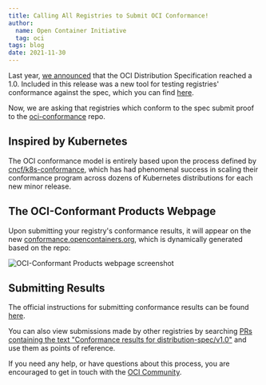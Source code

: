 ```yaml
---
title: Calling All Registries to Submit OCI Conformance!
author:
  name: Open Container Initiative
  tag: oci
tags: blog
date: 2021-11-30
---
```


Last year, [we announced](/posts/blog/2021-05-05-oci-dist-spec-v1/)
that the OCI Distribution Specification reached a 1.0.
Included in this release was a new tool for testing registries'
conformance against the spec, which you can find
[here](https://github.com/opencontainers/distribution-spec/tree/main/conformance).

Now, we are asking that registries which conform to the spec submit proof
to the [oci-conformance](https://github.com/opencontainers/oci-conformance) repo.

## Inspired by Kubernetes

The OCI conformance model is entirely based upon the process defined by
[cncf/k8s-conformance](https://github.com/cncf/k8s-conformance), which has had
phenomenal success in scaling their conformance program across dozens of
Kubernetes distributions for each new minor release.

## The OCI-Conformant Products Webpage

Upon submitting your registry's conformance results, it will appear on the new
[conformance.opencontainers.org](https://conformance.opencontainers.org),
which is dynamically generated based on the repo:

![OCI-Conformant Products webpage screenshot](/img/blog/2021-11-30-oci-conformance/oci-conformant-products-webpage-screenshot.png)

## Submitting Results

The official instructions for submitting conformance results can be found
[here](https://github.com/opencontainers/oci-conformance/blob/main/instructions.md).

You can also view submissions made by
other registries by searching
[PRs containing the text "Conformance results for distribution-spec/v1.0"](https://github.com/opencontainers/oci-conformance/pulls?q=is%3Apr+Conformance+results+for+distribution-spec%2Fv1.0+)
and use them as points of reference.

If you need any help, or have questions about this process, you are
encouraged to get in touch with the [OCI Community](/community/overview/).
